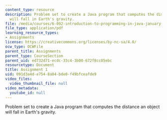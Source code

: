 ```yaml
---
content_type: resource
description: Problem set to create a Java program that computes the distance an object
  will fall in Earth's gravity.
file: /media/courses/6-092-introduction-to-programming-in-java-january-iap-2010/091d3a4de7548a04bde0f49bfceafde9_MIT6_092IAP10_assn01.pdf
file_type: application/pdf
learning_resource_types:
- Assignments
license: https://creativecommons.org/licenses/by-nc-sa/4.0/
ocw_type: OCWFile
parent_title: Assignments
parent_type: CourseSection
parent_uid: ed732d71-ecdc-33c4-3b00-672f8cc05ebc
resourcetype: Document
title: Assignment 1
uid: 091d3a4d-e754-8a04-bde0-f49bfceafde9
video_files:
  video_thumbnail_file: null
video_metadata:
  youtube_id: null
---
```

Problem set to create a Java program that computes the distance an object will fall in Earth's gravity.